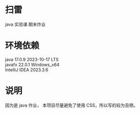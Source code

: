 # 扫雷
java 实验课 期末作业
# 环境依赖
java 17.0.9 2023-10-17 LTS  
javafx 22.0.1 Windows_x64  
IntelliJ IDEA 2023.3.6
# 说明
因为是 java 作业， 本项目尽量避免了使用 CSS，所以写的较为丑陋。